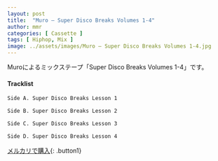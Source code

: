 ```yaml
---
layout: post
title:  "Muro – Super Disco Breaks Volumes 1-4"
author: mmr
categories: [ Cassette ]
tags: [ Hiphop, Mix ]
image: ../assets/images/Muro – Super Disco Breaks Volumes 1-4.jpg
---
```


Muroによるミックステープ「Super Disco Breaks Volumes 1-4」です。

#### Tracklist
```md
Side A. Super Disco Breaks Lesson 1

Side B. Super Disco Breaks Lesson 2

Side C. Super Disco Breaks Lesson 3

Side D. Super Disco Breaks Lesson 4
```

[メルカリで購入](https://jp.mercari.com/item/m85258489919?afid=6142608987){: .button1}

